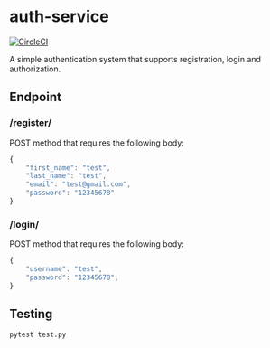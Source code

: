 # auth-service

[![CircleCI](https://circleci.com/gh/nicologiannini/auth-service/tree/main.svg?style=svg)](https://circleci.com/gh/nicologiannini/auth-service/tree/main)

A simple authentication system that supports registration, login and authorization.

## Endpoint
### /register/
POST method that requires the following body:
```javascript
{
    "first_name": "test",
    "last_name": "test",
    "email": "test@gmail.com",
    "password": "12345678"
}
```

### /login/
POST method that requires the following body:
```javascript
{
    "username": "test",
    "password": "12345678",
}
```

## Testing
```bash
pytest test.py
```
